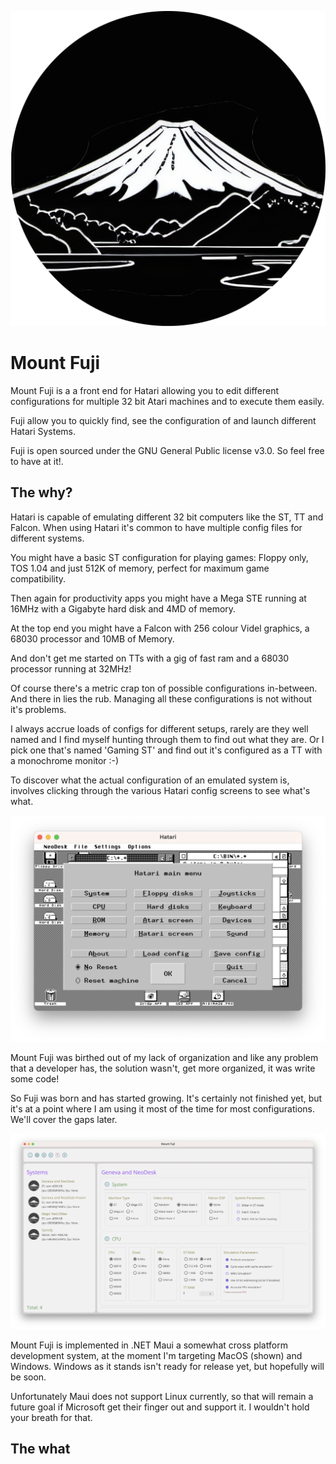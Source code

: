 
<p align="center">
  <img src="Img/logo-round.png"  />
</p>

# Mount Fuji


Mount Fuji is a a front end for Hatari allowing you to edit different configurations for multiple 32 bit Atari machines and to execute them easily.

Fuji allow you to quickly find, see the configuration of and launch different Hatari Systems.

Fuji is open sourced under the GNU General Public license v3.0. So feel free to have at it!.

## The why?

Hatari is capable of emulating different 32 bit computers like the ST, TT and Falcon. When using Hatari it's common to have multiple config files for different systems. 

You might have a basic ST configuration for playing games: Floppy only, TOS 1.04 and just 512K of memory, perfect for maximum game compatibility.

Then again for productivity apps you might have a Mega STE running at 16MHz with a Gigabyte hard disk and 4MD of memory.

At the top end you might have a Falcon with 256 colour Videl graphics, a 68030 processor and 10MB of Memory.

And don't get me started on TTs with a gig of fast ram and a 68030 processor running at 32MHz!

Of course there's a metric crap ton of possible configurations in-between. And there in lies the rub. Managing all these configurations is not without it's problems. 

I always accrue loads of configs for different setups, rarely are they well named and I find myself hunting through them to find out what they are. Or I pick one that's named 'Gaming ST' and find out it's configured as a TT with a monochrome monitor :-)

To discover what the actual configuration of an emulated system is, involves clicking through the various Hatari config screens to see  what's what.

![A screen shot of Hatari's configuration dialog](Img/hatari-options.png)

Mount Fuji was birthed out of my lack of organization and like any problem that a developer has, the solution wasn't, get more organized, it was write some code!

So Fuji was born and has started growing. It's certainly not finished yet, but it's at a point where I am using it most of the time for most configurations. We'll cover the gaps later.

![Mount fuji running in all it's glory](Img/fuji-running.png)

Mount Fuji is implemented in .NET Maui a somewhat cross platform development system, at the moment I'm targeting MacOS (shown) and Windows. Windows as it stands isn't ready for release yet, but hopefully will be soon.

Unfortunately Maui does not support Linux currently, so that will remain a future goal if Microsoft get their finger out and support it. I wouldn't hold your breath for that.


## The what

